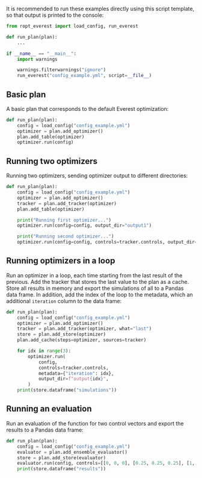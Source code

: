 It is recommended to run these examples directly using this script template, so
that output is printed to the console:

```py
from ropt_everest import load_config, run_everest

def run_plan(plan):
    ...

if __name__ == "__main__":
    import warnings

    warnings.filterwarnings("ignore")
    run_everest("config_example.yml", script=__file__)
```

## Basic plan
A basic plan that corresponds to the default Everest optimization:

```py
def run_plan(plan):
    config = load_config("config_example.yml")
    optimizer = plan.add_optimizer()
    plan.add_table(optimizer)
    optimizer.run(config)
```

## Running two optimizers
Running two optimizers, sending optimizer output to different directories:

```py
def run_plan(plan):
    config = load_config("config_example.yml")
    optimizer = plan.add_optimizer()
    tracker = plan.add_tracker(optimizer)
    plan.add_table(optimizer)

    print("Running first optimizer...")
    optimizer.run(config=config, output_dir="output1")

    print("Running second optimizer...")
    optimizer.run(config=config, controls=tracker.controls, output_dir="output2")
```

## Running optimizers in a loop
Run an optimizer in a loop, each time starting from the last result of the
previous. Add the tracker that stores the last value to the plan as a cache.
Store all results in memory and export the simulations of all to a Pandas data
frame. In addition, add the index of the loop to the metadata, which an
additional `iteration` column to the data frame:

```py
def run_plan(plan):
    config = load_config("config_example.yml")
    optimizer = plan.add_optimizer()
    tracker = plan.add_tracker(optimizer, what="last")
    store = plan.add_store(optimizer)
    plan.add_cache(steps=optimizer, sources=tracker)

    for idx in range(3):
        optimizer.run(
            config,
            controls=tracker.controls,
            metadata={"iteration": idx},
            output_dir=f"output{idx}",
        )
    print(store.dataframe("simulations"))
```

## Running an evaluation
Run an evaluation of the function for two control vectors and export the results
to a Pandas data frame:

```py
def run_plan(plan):
    config = load_config("config_example.yml")
    evaluator = plan.add_ensemble_evaluator()
    store = plan.add_store(evaluator)
    evaluator.run(config, controls=[[0, 0, 0], [0.25, 0.25, 0.25], [1, 1, 1]])
    print(store.dataframe("results"))
```
